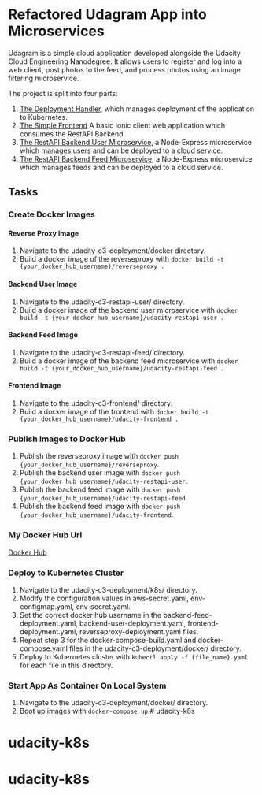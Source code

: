 # Refactored Udagram App into Microservices

Udagram is a simple cloud application developed alongside the Udacity Cloud Engineering Nanodegree. It allows users to register and log into a web client, post photos to the feed, and process photos using an image filtering microservice.

The project is split into four parts:

1. [The Deployment Handler](https://github.com/stephanenoutsa/udacity/tree/master/course-03/exercises/udacity-c3-deployment), which manages deployment of the application to Kubernetes.
2. [The Simple Frontend](https://github.com/stephanenoutsa/udacity/tree/master/course-03/exercises/udacity-c3-frontend)
   A basic Ionic client web application which consumes the RestAPI Backend.
3. [The RestAPI Backend User Microservice](https://github.com/stephanenoutsa/udacity/tree/master/course-03/exercises/udacity-c3-restapi-user), a Node-Express microservice which manages users and can be deployed to a cloud service.
4. [The RestAPI Backend Feed Microservice](https://github.com/stephanenoutsa/udacity/tree/master/course-03/exercises/udacity-c3-restapi-feed), a Node-Express microservice which manages feeds and can be deployed to a cloud service.

## Tasks

### Create Docker Images

#### Reverse Proxy Image

1. Navigate to the udacity-c3-deployment/docker directory.
2. Build a docker image of the reverseproxy with `docker build -t {your_docker_hub_username}/reverseproxy .`

#### Backend User Image

1. Navigate to the udacity-c3-restapi-user/ directory.
2. Build a docker image of the backend user microservice with `docker build -t {your_docker_hub_username}/udacity-restapi-user .`

#### Backend Feed Image

1. Navigate to the udacity-c3-restapi-feed/ directory.
2. Build a docker image of the backend feed microservice with `docker build -t {your_docker_hub_username}/udacity-restapi-feed .`

#### Frontend Image

1. Navigate to the udacity-c3-frontend/ directory.
2. Build a docker image of the frontend with `docker build -t {your_docker_hub_username}/udacity-frontend .`

### Publish Images to Docker Hub

1. Publish the reverseproxy image with `docker push {your_docker_hub_username}/reverseproxy`.
2. Publish the backend user image with `docker push {your_docker_hub_username}/udacity-restapi-user`.
3. Publish the backend feed image with `docker push {your_docker_hub_username}/udacity-restapi-feed`.
4. Publish the backend feed image with `docker push {your_docker_hub_username}/udacity-frontend`.

### My Docker Hub Url

[Docker Hub](https://hub.docker.com/u/vikrambedi)

### Deploy to Kubernetes Cluster

1. Navigate to the udacity-c3-deployment/k8s/ directory.
2. Modify the configuration values in aws-secret.yaml, env-configmap.yaml, env-secret.yaml.
3. Set the correct docker hub username in the backend-feed-deployment.yaml, backend-user-deployment.yaml, frontend-deployment.yaml, reverseproxy-deployment.yaml files.
4. Repeat step 3 for the docker-compose-build.yaml and docker-compose.yaml files in the udacity-c3-deployment/docker/ directory.
5. Deploy to Kubernetes cluster with `kubectl apply -f {file_name}.yaml` for each file in this directory.

### Start App As Container On Local System

1. Navigate to the udacity-c3-deployment/docker/ directory.
2. Boot up images with `docker-compose up`.# udacity-k8s
# udacity-k8s
# udacity-k8s
